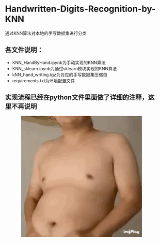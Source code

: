 # Handwritten-Digits-Recognition-by-KNN
通过KNN算法对本地的手写数据集进行分类

## 各文件说明：
- KNN_HandByHand.ipynb为手动实现的KNN算法
- KNN_sklearn.ipynb为通过sklearn模块实现的KNN算法
- kNN_hand_writing.tgz为对应的手写数据集压缩包
- requirements.txt为环境配置文件

## 实现流程已经在python文件里面做了详细的注释，这里不再说明

<div align="center">
<img src="https://github.com/LUORANCHENG/Handwritten-Digits-Recognition-by-KNN/blob/main/%E6%8A%A5%E5%91%8A/webwxgetmsgimg.gif" width="400" >
</div>
